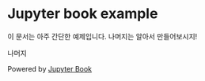 # Jupyter book example

이 문서는 아주 간단한 예제입니다.
나머지는 알아서 만들어보시지!

나머지

Powered by [Jupyter Book](https://jupyterbook.org/)
